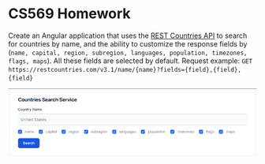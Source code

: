 # CS569 Homework
Create an Angular application that uses the [REST Countries API](https://restcountries.com/) to search for countries by name, and the ability to customize the response fields by (`name, capital, region, subregion, languages, population, timezones, flags, maps`). All these fields are selected by default. Request example: `GET https://restcountries.com/v3.1/name/{name}?fields={field},{field},{field}`
<p align="center">
  <img src="./screenshot.png" />
</p>
